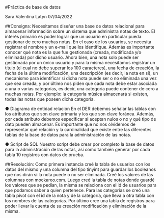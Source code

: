 #Práctica de base de datos

Sara Valentina Latyn
07/04/2022

##Consigna:
Necesitamos diseñar una base de datos relacional para almacenar información sobre un
sistema que administra notas de texto. El interés primario es poder lograr que un usuario
en particular pueda gestionar de cero muchas notas.
En el caso de los usuarios, se necesita registrar el nombre y un e-mail que los identifique.
Además es importante conocer qué nota es la que fue gestionada (creada, modificada y/o
eliminada) por dicho usuario. Ahora bien, una nota solo puede ser gestionada por un
único usuario y para la misma necesitamos registrar un título (el cual no debe superar los
100 caracteres), una fecha de creación, la fecha de la última modificación, una
descripción (es decir, la nota en sí), un mecanismo para identificar si dicha nota puede
ser o no eliminada una vez que sea creada, y por último nos piden que cada nota debe
estar asociada a una o varias categorías, es decir, una categoría puede contener de cero a
muchas notas. Por ejemplo: la categoría música almacenará si existen, todas las notas
que poseen dicha categoría.

● Diagrama de entidad relación
En el DER debemos señalar las tablas con los atributos que son clave primaria y los que son
clave foránea. Además, por cada atributo debemos especificar si aceptan nulos o no y qué
tipo de dato pueden almacenar. Es importante que no nos olvidemos de representar qué
relación y la cardinalidad que existe entre las diferentes tablas de la base de datos para la
administración de las notas.

● Script de SQL
Nuestro script debe crear por completo la base de datos para la administración de las notas,
así como también generar por cada tabla 10 registros con datos de prueba.


##Resolución:
Como primera instancia creé la tabla de usuarios con los datos del mismo y una columna del 
tipo tinyint para guardar los booleanos que nos dirán si la nota puede o no ser eliminada. Creé
los valores de las columnas con mockaroo.com. Luego creé la tabla de notas donde guardé 
los valores que se pedían, la misma se relaciona con el id de usuarios para que podamos saber a 
quien pertenece. Para las categorías se creó una tabla pivot con el id de la nota y de la categoría,
que lleva a otra tabla con los nombres de las categorías. Por último creé una tabla de registros
para poder llevar la cuenta de su creación modificación y eliminación de la misma.

